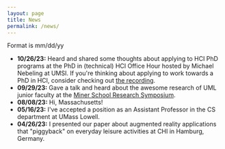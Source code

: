```yaml
---
layout: page
title: News
permalink: /news/
---
```


Format is mm/dd/yy

- **10/26/23:** Heard and shared some thoughts about applying to HCI PhD programs at the PhD in (technical) HCI Office Hour hosted by Michael Nebeling at UMSI. If you're thinking about applying to work towards a PhD in HCI, consider checking out [the recording](https://www.youtube.com/watch?v=aWWTKKshM-0&t=1s).
- **09/29/23:** Gave a talk and heard about the awesome research of UML junior faculty at the [Miner School Research Symposium](https://sites.google.com/view/uml-miner-school-symp-2023).
- **08/08/23:** Hi, Massachusetts!
- **05/16/23:** I've accepted a position as an Assistant Professor in the CS department at UMass Lowell.
- **04/26/23:** I presented our paper about augmented reality applications that "piggyback" on everyday leisure activities at CHI in Hamburg, Germany.
